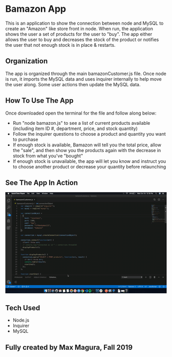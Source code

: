 # Bamazon App

This is an application to show the connection between node and MySQL to create an "Amazon" like store front in node. When run, the application shows the user a set of products for the user to "buy". The app either allows the user to buy and decreases the stock of the product or notifies the user that not enough stock is in place & restarts.

## Organization

The app is organized through the main bamazonCustomer.js file. Once node is run, it imports the MySQL data and uses inquirer internally to help move the user along. Some user actions then update the MySQL data.

## How To Use The App

Once downloaded open the terminal for the file and follow along below:
- Run "node bamazon.js" to see a list of current products available (including item ID #, department, price, and stock quantity)
- Follow the inquirer questions to choose a product and quantity you want to purchase
- If enough stock is available, Bamazon will tell you the total price, allow the "sale", and then show you the products again with the decrease in stock from what you've "bought"
- If enough stock is unavailable, the app will let you know and instruct you to choose another product or decrease your quantity before relaunching

## See The App In Action

![](bamazon.gif)

## Tech Used

- Node.js
- Inquirer
- MySQL

## Fully created by Max Magura, Fall 2019
